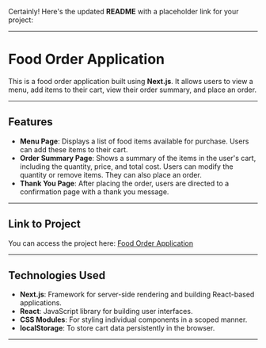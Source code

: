 Certainly! Here's the updated **README** with a placeholder link for your project:

---

# **Food Order Application**

This is a food order application built using **Next.js**. It allows users to view a menu, add items to their cart, view their order summary, and place an order.

---

## **Features**

- **Menu Page**: Displays a list of food items available for purchase. Users can add these items to their cart.
- **Order Summary Page**: Shows a summary of the items in the user's cart, including the quantity, price, and total cost. Users can modify the quantity or remove items. They can also place an order.
- **Thank You Page**: After placing the order, users are directed to a confirmation page with a thank you message.

---

## **Link to Project**

You can access the project here: [Food Order Application](https://frontend-frenzy-rm.vercel.app/)

---

## **Technologies Used**
- **Next.js**: Framework for server-side rendering and building React-based applications.
- **React**: JavaScript library for building user interfaces.
- **CSS Modules**: For styling individual components in a scoped manner.
- **localStorage**: To store cart data persistently in the browser.

---







